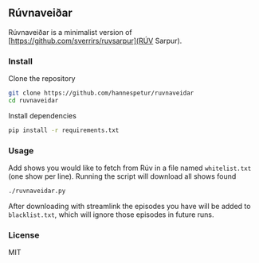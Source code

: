 ## Rúvnaveiðar

Rúvnaveiðar is a minimalist version of [https://github.com/sverrirs/ruvsarpur](RÚV Sarpur).

### Install

Clone the repository

```sh
git clone https://github.com/hannespetur/ruvnaveidar
cd ruvnaveidar
```

Install dependencies

```sh
pip install -r requirements.txt
```

### Usage

Add shows you would like to fetch from Rúv in a file named `whitelist.txt` (one show per line). Running the script will download all shows found

```sh
./ruvnaveidar.py
```

After downloading with streamlink the episodes you have will be added to `blacklist.txt`, which will ignore those episodes in future runs.

### License

MIT